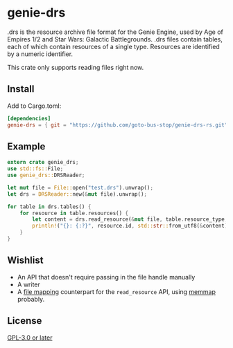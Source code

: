 # genie-drs

.drs is the resource archive file format for the Genie Engine, used by Age of Empires 1/2 and
Star Wars: Galactic Battlegrounds. .drs files contain tables, each of which contain resources
of a single type. Resources are identified by a numeric identifier.

This crate only supports reading files right now.

## Install

Add to Cargo.toml:

```toml
[dependencies]
genie-drs = { git = "https://github.com/goto-bus-stop/genie-drs-rs.git" }
```

## Example

```rust
extern crate genie_drs;
use std::fs::File;
use genie_drs::DRSReader;

let mut file = File::open("test.drs").unwrap();
let drs = DRSReader::new(&mut file).unwrap();

for table in drs.tables() {
    for resource in table.resources() {
        let content = drs.read_resource(&mut file, table.resource_type, resource.id).unwrap();
        println!("{}: {:?}", resource.id, std::str::from_utf8(&content).unwrap());
    }
}
```

## Wishlist

- An API that doesn't require passing in the file handle manually
- A writer
- A [file mapping](https://en.wikipedia.org/wiki/Memory-mapped_file) counterpart for the `read_resource` API, using [memmap](https://crates.io/crates/memmap) probably.

## License

[GPL-3.0 or later](./LICENSE.md)
